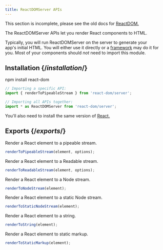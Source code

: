 ```yaml
---
title: ReactDOMServer APIs
---
```


<Wip>

This section is incomplete, please see the old docs for [ReactDOM.](https://reactjs.org/docs/react-dom.html)

</Wip>


<Intro>

The ReactDOMServer APIs let you render React components to HTML.

</Intro>

Typically, you will run ReactDOMServer on the server to generate your app's initial HTML. You will either use it directly or a [framework](/learn/start-a-new-react-project#building-with-react-and-a-framework) may do it for you. Most of your components should *not* need to import this module.

## Installation {/*installation*/}

<PackageImport>

<TerminalBlock>

npm install react-dom

</TerminalBlock>

```js
// Importing a specific API:
import { renderToPipeableStream } from 'react-dom/server';

// Importing all APIs together:
import * as ReactDOMServer from 'react-dom/server';
```

</PackageImport>

You'll also need to install the same version of [React.](/apis/react)

## Exports {/*exports*/}

<YouWillLearnCard title="renderToPipeableStream" path="/apis/react-dom/server/renderToPipeableStream">

Render a React element to a pipeable stream.

```js
renderToPipeableStream(element, options);
```

</YouWillLearnCard>

<YouWillLearnCard title="renderToReadableStream" path="/apis/react-dom/server/renderToReadableStream">

Render a React element to a Readable stream.

```js
renderToReadableStream(element, options);
```

</YouWillLearnCard>

<YouWillLearnCard title="renderToNodeStream" path="/apis/react-dom/server/renderToNodeStream">

Render a React element to a Node stream.

```js
renderToNodeStream(element);
```

</YouWillLearnCard>

<YouWillLearnCard title="renderToStaticNodeStream" path="/apis/react-dom/server/renderToStaticNodeStream">

Render a React element to a static Node stream.

```js
renderToStaticNodeStream(element);
```

</YouWillLearnCard>

<YouWillLearnCard title="renderToString" path="/apis/react-dom/server/renderToString">

Render a React element to a string.

```js
renderToString(element);
```

</YouWillLearnCard>

<YouWillLearnCard title="renderToStaticMarkup" path="/apis/react-dom/server/renderToStaticMarkup">

Render a React element to static markup.

```js
renderToStaticMarkup(element);
```

</YouWillLearnCard>
